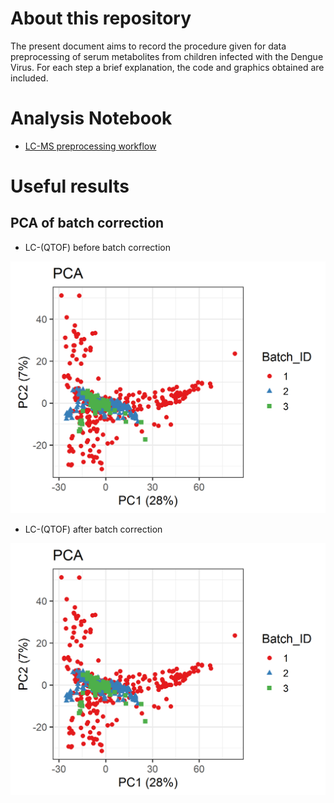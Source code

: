 # About this repository

The present document aims to record the procedure given for data preprocessing of 
serum metabolites from children infected with the Dengue Virus. For each step a 
brief explanation, the code and graphics obtained are included.

# Analysis Notebook

- [LC-MS preprocessing workflow](https://github.com/IKIAM-NPLab/Dengue_metabolomics/blob/main/Multivariate_Statistics.md)

# Useful results

## PCA of batch correction

- LC-(QTOF) before batch correction

![PCA before batch correction](Result/PCA_Before_Batch.png)

- LC-(QTOF) after batch correction

![PCA before batch correction](Result/PCA_After_Batch.png)
